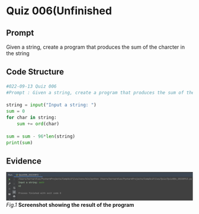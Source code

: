 # Quiz 006(Unfinished

## Prompt
Given a string, create a program that produces the sum of the charcter in the string

## Code Structure 
```.py
#022-09-13 Quiz 006
#Prompt : Given a string, create a program that produces the sum of the charcter in the string

string = input("Input a string: ")
sum = 0
for char in string:
    sum += ord(char)

sum = sum - 96*len(string)
print(sum)
```

## Evidence
![](Quiz006_Evidence.jpg)
*Fig.1* **Screenshot showing the result of the program**
